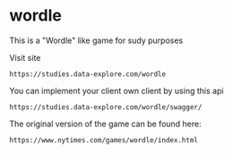 # wordle

This is a "Wordle" like game for sudy purposes

Visit site

```
https://studies.data-explore.com/wordle
```

You can implement your client own client by using this api

```
https://studies.data-explore.com/wordle/swagger/
```

The original version of the game can be found here:

```
https://www.nytimes.com/games/wordle/index.html
```
